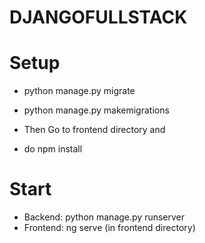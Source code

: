# DJANGOFULLSTACK

# Setup

- python manage.py migrate
- python manage.py makemigrations

- Then Go to frontend directory and
- do npm install

# Start

- Backend: python manage.py runserver
- Frontend: ng serve (in frontend directory)
